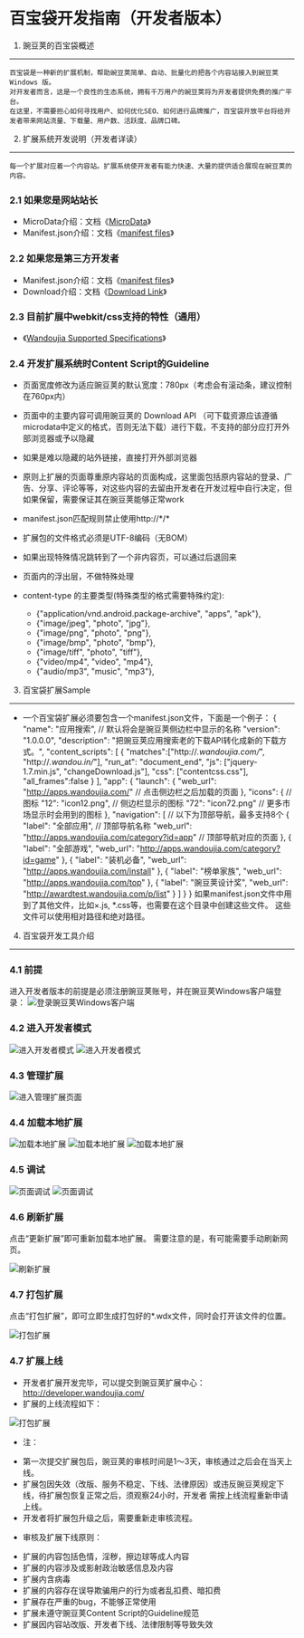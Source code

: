 百宝袋开发指南（开发者版本）
================
1. 豌豆荚的百宝袋概述
----------

    百宝袋是一种新的扩展机制，帮助豌豆荚简单、自动、批量化的把各个内容站接入到豌豆荚 Windows 版。
    对开发者而言，这是一个良性的生态系统，拥有千万用户的豌豆荚将为开发者提供免费的推广平台。
    在这里，不需要担心如何寻找用户、如何优化SEO、如何进行品牌推广，百宝袋开放平台将给开发者带来网站流量、下载量、用户数、活跃度、品牌口碑。

2. 扩展系统开发说明（开发者详读）
----------

    每一个扩展对应着一个内容站。扩展系统使开发者有能力快速、大量的提供适合展现在豌豆荚的内容。

### 2.1 如果您是网站站长
* MicroData介绍：文档《[MicroData]》
* Manifest.json介绍：文档《[manifest files]》

### 2.2 如果您是第三方开发者
* Manifest.json介绍：文档《[manifest files]》
* Download介绍：文档《[Download Link]》

### 2.3 目前扩展中webkit/css支持的特性（通用）
* 《[Wandoujia Supported Specifications]》

### 2.4 开发扩展系统时Content Script的Guideline
* 页面宽度修改为适应豌豆荚的默认宽度：780px（考虑会有滚动条，建议控制在760px内）

* 页面中的主要内容可调用豌豆荚的 Download API （可下载资源应该遵循microdata中定义的格式，否则无法下载）进行下载，不支持的部分应打开外部浏览器或予以隐藏

* 如果是难以隐藏的站外链接，直接打开外部浏览器

* 原则上扩展的页面尊重原内容站的页面构成，这里面包括原内容站的登录、广告、分享、评论等等，对这些内容的去留由开发者在开发过程中自行决定，但如果保留，需要保证其在豌豆荚能够正常work 

* manifest.json匹配规则禁止使用http://\*/\*

* 扩展包的文件格式必须是UTF-8编码（无BOM）

* 如果出现特殊情况跳转到了一个非内容页，可以通过后退回来

* 页面内的浮出层，不做特殊处理

* content-type 的主要类型(特殊类型的格式需要特殊约定):

    - {"application/vnd.android.package-archive", "apps", "apk"},
    - {"image/jpeg", "photo", "jpg"},
    - {"image/png", "photo", "png"},
    - {"image/bmp", "photo", "bmp"},
    - {"image/tiff", "photo", "tiff"},
    - {"video/mp4", "video", "mp4"},
    - {"audio/mp3", "music", "mp3"},

3. 百宝袋扩展Sample
---------

* 一个百宝袋扩展必须要包含一个manifest.json文件，下面是一个例子：
    {
        "name": "应用搜索",             // 默认将会是豌豆荚侧边栏中显示的名称
        "version": "1.0.0.0",
        "description": "把豌豆荚应用搜索老的下载API转化成新的下载方式。",
        "content_scripts": [
        {
            "matches":["http://*.wandoujia.com/*", "http://*.wandou.in/*"],
            "run_at": "document_end",
            "js": ["jquery-1.7.min.js", "changeDownload.js"],
            "css": ["contentcss.css"],
            "all_frames":false
        }
        ],
        "app": {
            "launch": {
                "web_url": "http://apps.wandoujia.com/"          // 点击侧边栏之后加载的页面
            },
            "icons": {          // 图标
                "12": "icon12.png",   // 侧边栏显示的图标
                "72": "icon72.png"    // 更多市场显示时会用到的图标
            },
            "navigation": [        // 以下为顶部导航，最多支持8个
            {
                "label": "全部应用",          // 顶部导航名称
                "web_url": "http://apps.wandoujia.com/category?id=app" // 顶部导航对应的页面
            },
            {
                "label": "全部游戏",
                "web_url": "http://apps.wandoujia.com/category?id=game"
            },
            {
                "label": "装机必备",
                "web_url": "http://apps.wandoujia.com/install"
            },
            {
                "label": "榜单家族",
                "web_url": "http://apps.wandoujia.com/top"
            },
            {
                "label": "豌豆荚设计奖",
                "web_url": "http://awardtest.wandoujia.com/p/list"
            }
            ]
        }
    }
如果manifest.json文件中用到了其他文件，比如×.js, *.css等，也需要在这个目录中创建这些文件。
这些文件可以使用相对路径和绝对路径。

4. 百宝袋开发工具介绍
-----------

### 4.1 前提
进入开发者版本的前提是必须注册豌豆荚账号，并在豌豆荚Windows客户端登录：
![登录豌豆荚Windows客户端][register]

### 4.2 进入开发者模式
![进入开发者模式][settings_1]
![进入开发者模式][settings_2]

### 4.3 管理扩展
![进入管理扩展页面][manage]

### 4.4 加载本地扩展
![加载本地扩展][load_extensions_1]
![加载本地扩展][load_extensions_2]
![加载本地扩展][load_extensions_3]

### 4.5 调试
![页面调试][debug_1]
![页面调试][debug_2]

### 4.6 刷新扩展
点击“更新扩展”即可重新加载本地扩展。
需要注意的是，有可能需要手动刷新网页。

![刷新扩展][reload_extension]

### 4.7 打包扩展
点击“打包扩展”，即可立即生成打包好的\*.wdx文件，同时会打开该文件的位置。

![打包扩展][package_extension]

### 4.7 扩展上线
* 开发者扩展开发完毕，可以提交到豌豆荚扩展中心：http://developer.wandoujia.com/
* 扩展的上线流程如下：

![打包扩展][extension_online]

* 注：

 - 第一次提交扩展包后，豌豆荚的审核时间是1～3天，审核通过之后会在当天上线。
 - 扩展包因失效（改版、服务不稳定、下线、法律原因）或违反豌豆荚规定下线，待扩展包恢复正常之后，须观察24小时，开发者
   需按上线流程重新申请上线。
 - 开发者将扩展包升级之后，需要重新走审核流程。

* 审核及扩展下线原则：
 - 扩展的内容包括色情，淫秽，擦边球等成人内容
 - 扩展的内容涉及或影射政治敏感信息及内容
 - 扩展内含病毒
 - 扩展的内容存在误导欺骗用户的行为或者乱扣费、暗扣费
 - 扩展存在严重的bug，不能够正常使用
 - 扩展未遵守豌豆荚Content Script的Guideline规范
 - 扩展因内容站改版、开发者下线、法律限制等导致失效

  [manifest files]: https://github.com/wandoulabs/developer-documents/blob/master/Doraemon/Manifest%20Files.md
  [Download Link]: https://github.com/wandoulabs/developer-documents/blob/master/Doraemon/Download%20Link.md
  [MicroData]: https://github.com/wandoulabs/developer-documents/blob/master/Microdata/App%20Microdata.md
  [Wandoujia Supported Specifications]: https://github.com/wandoulabs/developer-documents/blob/master/Doraemon/Wandoujia%20Supported%20Specifications.md
  [register]: https://github.com/wandoulabs/developer-documents/blob/master/Doraemon/pictures/register.jpg?raw=true
  [settings_1]: https://github.com/wandoulabs/developer-documents/blob/master/Doraemon/pictures/settings_1.jpg?raw=true
  [settings_2]: https://github.com/wandoulabs/developer-documents/blob/master/Doraemon/pictures/settings_2.jpg?raw=true
  [manage]: https://github.com/wandoulabs/developer-documents/blob/master/Doraemon/pictures/manage.jpg?raw=true
  [load_extensions_1]: https://github.com/wandoulabs/developer-documents/blob/master/Doraemon/pictures/load_extensions_1.jpg?raw=true
  [load_extensions_2]: https://github.com/wandoulabs/developer-documents/blob/master/Doraemon/pictures/load_extensions_2.jpg?raw=true
  [load_extensions_3]: https://github.com/wandoulabs/developer-documents/blob/master/Doraemon/pictures/load_extensions_3.jpg?raw=true
  [debug_1]: https://github.com/wandoulabs/developer-documents/blob/master/Doraemon/pictures/debug_1.jpg?raw=true
  [debug_2]: https://github.com/wandoulabs/developer-documents/blob/master/Doraemon/pictures/debug_2.jpg?raw=true
  [reload_extension]: https://github.com/wandoulabs/developer-documents/blob/master/Doraemon/pictures/reload_extension.jpg?raw=true
  [package_extension]: https://github.com/wandoulabs/developer-documents/blob/master/Doraemon/pictures/package_extension.jpg?raw=true
  [extension_online]: https://github.com/wandoulabs/developer-documents/blob/master/Doraemon/pictures/extension_online.jpg?raw=true